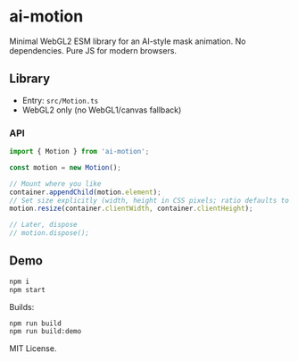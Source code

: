 # ai-motion

Minimal WebGL2 ESM library for an AI-style mask animation. No dependencies. Pure JS for modern browsers.

## Library

- Entry: `src/Motion.ts`
- WebGL2 only (no WebGL1/canvas fallback)

### API

```ts
import { Motion } from 'ai-motion';

const motion = new Motion();

// Mount where you like
container.appendChild(motion.element);
// Set size explicitly (width, height in CSS pixels; ratio defaults to devicePixelRatio)
motion.resize(container.clientWidth, container.clientHeight);

// Later, dispose
// motion.dispose();
```

## Demo

```bash
npm i
npm start
```

Builds:

```bash
npm run build
npm run build:demo
```

MIT License.
